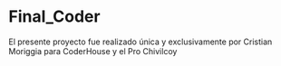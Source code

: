 # Final_Coder
El presente proyecto fue realizado única y exclusivamente por Cristian Moriggia para CoderHouse y el Pro Chivilcoy
